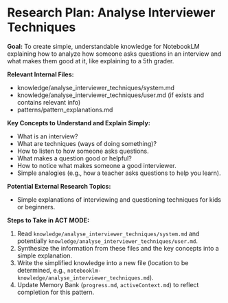 # Research Plan: Analyse Interviewer Techniques

**Goal:** To create simple, understandable knowledge for NotebookLM explaining how to analyze how someone asks questions in an interview and what makes them good at it, like explaining to a 5th grader.

**Relevant Internal Files:**
- knowledge/analyse_interviewer_techniques/system.md
- knowledge/analyse_interviewer_techniques/user.md (if exists and contains relevant info)
- patterns/pattern_explanations.md

**Key Concepts to Understand and Explain Simply:**
- What is an interview?
- What are techniques (ways of doing something)?
- How to listen to how someone asks questions.
- What makes a question good or helpful?
- How to notice what makes someone a good interviewer.
- Simple analogies (e.g., how a teacher asks questions to help you learn).

**Potential External Research Topics:**
- Simple explanations of interviewing and questioning techniques for kids or beginners.

**Steps to Take in ACT MODE:**
1. Read `knowledge/analyse_interviewer_techniques/system.md` and potentially `knowledge/analyse_interviewer_techniques/user.md`.
2. Synthesize the information from these files and the key concepts into a simple explanation.
3. Write the simplified knowledge into a new file (location to be determined, e.g., `notebooklm-knowledge/analyse_interviewer_techniques.md`).
4. Update Memory Bank (`progress.md`, `activeContext.md`) to reflect completion for this pattern.

